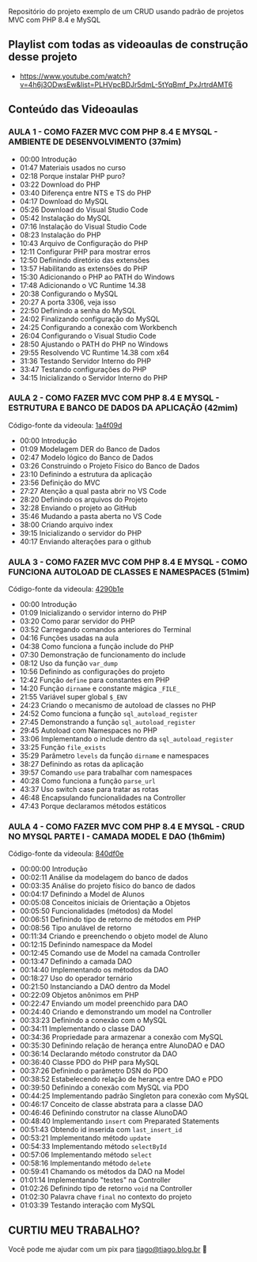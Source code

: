 Repositório do projeto exemplo de um CRUD usando padrão de projetos MVC com PHP 8.4 e MySQL

## Playlist com todas as videoaulas de construção desse projeto
- https://www.youtube.com/watch?v=4h6j3ODwsEw&list=PLHVpcBDJr5dmL-5tYqBmf_PxJrtrdAMT6

## Conteúdo das Videoaulas
### AULA 1 - COMO FAZER MVC COM PHP 8.4 E MYSQL - AMBIENTE DE DESENVOLVIMENTO (37mim)
- 00:00 Introdução
- 01:47 Materiais usados no curso
- 02:18 Porque instalar PHP puro?
- 03:22 Download do PHP
- 03:40 Diferença entre NTS e TS do PHP
- 04:17 Download do MySQL
- 05:26 Download do Visual Studio Code
- 05:42 Instalação do MySQL
- 07:16 Instalação do Visual Studio Code
- 08:23 Instalação do PHP
- 10:43 Arquivo de Configuração do PHP
- 12:11 Configurar PHP para mostrar erros
- 12:50 Definindo diretório das extensões
- 13:57 Habilitando as extensões do PHP
- 15:30 Adicionando o PHP ao PATH do Windows
- 17:48 Adicionando o VC Runtime 14.38
- 20:38 Configurando o MySQL 
- 20:27 A porta 3306, veja isso
- 22:50 Definindo a senha do MySQL
- 24:02 Finalizando configuração do MySQL
- 24:25 Configurando a conexão com Workbench
- 26:04 Configurando o Visual Studio Code
- 28:50 Ajustando o PATH do PHP no Windows
- 29:55 Resolvendo VC Runtime 14.38 com x64
- 31:36 Testando Servidor Interno do PHP
- 33:47 Testando configurações do PHP
- 34:15 Inicializando o Servidor Interno do PHP

### AULA 2 - COMO FAZER MVC COM PHP 8.4 E MYSQL - ESTRUTURA E BANCO DE DADOS DA APLICAÇÃO (42mim)

Código-fonte da videoula: [1a4f09d](https://github.com/tiagotas/Biblioteca/tree/1a4f09d168606ea1fc6319ef7e7efb755d9d62ce)

- 00:00 Introdução
- 01:09 Modelagem DER do Banco de Dados
- 02:47 Modelo lógico do Banco de Dados
- 03:26 Construindo o Projeto Físico do Banco de Dados
- 23:10 Definindo a estrutura da aplicação
- 23:56 Definição do MVC
- 27:27 Atenção a qual pasta abrir no VS Code
- 28:20 Definindo os arquivos do Projeto
- 32:28 Enviando o projeto ao GitHub
- 35:46 Mudando a pasta aberta no VS Code
- 38:00 Criando arquivo index
- 39:15 Inicializando o servidor do PHP
- 40:17 Enviando alterações para o github

### AULA 3 - COMO FAZER MVC COM PHP 8.4 E MYSQL - COMO FUNCIONA AUTOLOAD DE CLASSES E NAMESPACES (51mim)

Código-fonte da videoula: [4290b1e](https://github.com/tiagotas/Biblioteca/tree/4290b1e35d47d542dc83baac1899fb4c9cddfaec)

- 00:00 Introdução
- 01:09 Inicializando o servidor interno do PHP
- 03:20 Como parar servidor do PHP
- 03:52 Carregando comandos anteriores do Terminal
- 04:16 Funções usadas na aula
- 04:38 Como funciona a função include do PHP
- 07:30 Demonstração de funcionamento do include
- 08:12 Uso da função ```var_dump```
- 10:56 Definindo as configurações do projeto
- 12:42 Função ```define``` para constantes em PHP
- 14:20 Função ```dirname``` e constante mágica ```_FILE_```
- 21:55 Variável super global ```$_ENV```
- 24:23 Criando o mecanismo de autoload de classes no PHP
- 24:52 Como funciona a função ```sql_autoload_register```
- 27:45 Demonstrando a função ```sql_autoload_register```
- 29:45 Autoload com Namespaces no PHP
- 33:06 Implementando o include dentro da ```sql_autoload_register```
- 33:25 Função ```file_exists```
- 35:29 Parâmetro ```levels``` da função ```dirname``` e namespaces
- 38:27 Definindo as rotas da aplicação
- 39:57 Comando ```use``` para trabalhar com namespaces
- 40:28 Como funciona a função ```parse_url```
- 43:37 Uso switch case para tratar as rotas
- 46:48 Encapsulando funcionalidades na Controller
- 47:43 Porque declaramos métodos estáticos

### AULA 4 - COMO FAZER MVC COM PHP 8.4 E MYSQL - CRUD NO MYSQL PARTE I - CAMADA MODEL E DAO (1h6mim)

Código-fonte da videoula: [840df0e](https://github.com/tiagotas/Biblioteca/tree/840df0e85f6d8ced48ccd405c52513f9f8f8979b)

- 00:00:00 Introdução
- 00:02:11 Análise da modelagem do banco de dados
- 00:03:35 Análise do projeto físico do banco de dados
- 00:04:17 Definindo a Model de Alunos
- 00:05:08 Conceitos iniciais de Orientação a Objetos
- 00:05:50 Funcionalidades (métodos) da Model
- 00:06:51 Definindo tipo de retorno de métodos em PHP
- 00:08:56 Tipo anulável de retorno
- 00:11:34 Criando e preenchendo o objeto model de Aluno
- 00:12:15 Definindo namespace da Model
- 00:12:45 Comando use de Model na camada Controller
- 00:13:47 Definindo a camada DAO
- 00:14:40 Implementando os métodos da DAO
- 00:18:27 Uso do operador ternário
- 00:21:50 Instanciando a DAO dentro da Model
- 00:22:09 Objetos anônimos em PHP
- 00:22:47 Enviando um model preenchido para DAO
- 00:24:40 Criando e demonstrando um model na Controller
- 00:33:23 Definindo a conexão com o MySQL
- 00:34:11 Implementando o classe DAO
- 00:34:36 Propriedade para armazenar a conexão com MySQL
- 00:35:30 Definindo relação de herança entre AlunoDAO e DAO
- 00:36:14 Declarando método construtor da DAO
- 00:36:40 Classe PDO do PHP para MySQL
- 00:37:26 Definindo o parâmetro DSN do PDO
- 00:38:52 Estabelecendo relação de herança entre DAO e PDO
- 00:39:50 Definindo a conexão com MySQL via PDO
- 00:44:25 Implementando padrão Singleton para conexão com MySQL
- 00:46:17 Conceito de classe abstrata para a classe DAO
- 00:46:46 Definindo construtor na classe AlunoDAO
- 00:48:40 Implementando ```insert``` com Preparated Statements
- 00:51:43 Obtendo id inserida com ```last_insert_id```
- 00:53:21 Implementando método ```update```
- 00:54:33 Implementando método ```selectById```
- 00:57:06 Implementando método ```select```
- 00:58:16 Implementando método ```delete```
- 00:59:41 Chamando os métodos da DAO na Model
- 01:01:14 Implementando "testes" na Controller
- 01:02:26 Definindo tipo de retorno ```void``` na Controller
- 01:02:30 Palavra chave ```final``` no contexto do projeto
- 01:03:39 Testando interação com MySQL

## CURTIU MEU TRABALHO?
Você pode me ajudar com um pix para tiago@tiago.blog.br 🍻
